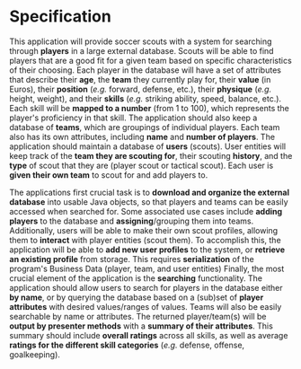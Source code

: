 # Specification

This application will provide soccer scouts with a system for searching through **players** in a large external database. 
Scouts will be able to find players that are a good fit for a given team based on specific characteristics of their choosing.
Each player in the database will have a set of attributes that describe their **age**, the **team** they currently play for,
their **value** (in Euros), their **position** (*e.g.* forward, defense, etc.), their **physique** (*e.g.* height, weight), 
and their **skills** (*e.g.* striking ability, speed, balance, etc.). 
Each skill will be **mapped to a number** (from 1 to 100), which represents the player's proficiency in that skill.
The application should also keep a database of **teams**, which are groupings of individual players. 
Each team also has its own attributes, including **name** and **number of players**. 
The application should maintain a database of **users** (scouts).
User entities will keep track of the **team they are scouting for**, their scouting **history**, 
and the **type** of scout that they are (player scout or tactical scout).
Each user is **given their own team** to scout for and add players to.

The applications first crucial task is to **download and organize the external database** into usable Java objects, 
so that players and teams can be easily accessed when searched for. 
Some associated use cases include **adding players** to the database and **assigning**/grouping them into teams. 
Additionally, users will be able to make their own scout profiles, allowing them to **interact** with player entities (scout them). 
To accomplish this, the application will be able to **add new user profiles** to the system, or **retrieve an existing profile** from storage. 
This requires **serialization** of the program's Business Data (player, team, and user entities)
Finally, the most crucial element of the application is the **searching** functionality. 
The application should allow users to search for players in the database either **by name**, 
or by querying the database based on a (sub)set of **player attributes** with desired values/ranges of values. 
Teams will also be easily searchable by name or attributes.
The returned player/team(s) will be **output by presenter methods** with a **summary of their attributes**.
This summary should include **overall ratings** across all skills, 
as well as average **ratings for the different skill categories** (*e.g.* defense, offense, goalkeeping).
